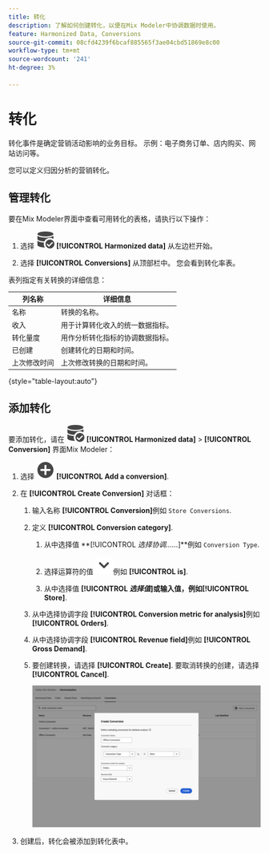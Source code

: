 ```yaml
---
title: 转化
description: 了解如何创建转化，以便在Mix Modeler中协调数据时使用。
feature: Harmonized Data, Conversions
source-git-commit: 08cfd4239f6bcaf885565f3ae04cbd51869e8c00
workflow-type: tm+mt
source-wordcount: '241'
ht-degree: 3%

---
```



# 转化

转化事件是确定营销活动影响的业务目标。 示例：电子商务订单、店内购买、网站访问等。

您可以定义归因分析的营销转化。

## 管理转化

要在Mix Modeler界面中查看可用转化的表格，请执行以下操作：

1. 选择 ![数据搜索](../assets/icons/DataCheck.svg) **[!UICONTROL Harmonized data]** 从左边栏开始。

1. 选择 **[!UICONTROL Conversions]** 从顶部栏中。 您会看到转化率表。

表列指定有关转换的详细信息：

| 列名称 | 详细信息 |
| --- | ---|
| 名称 | 转换的名称。 |
| 收入 | 用于计算转化收入的统一数据指标。 |
| 转化量度 | 用作分析转化指标的协调数据指标。 |
| 已创建 | 创建转化的日期和时间。 |
| 上次修改时间 | 上次修改转换的日期和时间。 |

{style="table-layout:auto"}

## 添加转化

要添加转化，请在 ![数据搜索](../assets/icons/DataCheck.svg) **[!UICONTROL Harmonized data]** > **[!UICONTROL Conversion]** 界面Mix Modeler：

1. 选择 ![添加](../assets/icons/AddCircle.svg) **[!UICONTROL Add a conversion]**.

1. 在 **[!UICONTROL Create Conversion]** 对话框：

   1. 输入名称 **[!UICONTROL Conversion]**&#x200B;例如 `Store Conversions`.

   1. 定义 **[!UICONTROL Conversion category]**.

      1. 从中选择值 **[!UICONTROL *选择协调……*]**例如 `Conversion Type`.

      1. 选择运算符的值 ![V形](../assets/icons/ChevronDown.svg)例如 **[!UICONTROL is]**.

      1. 从中选择值 **[!UICONTROL *选择值&#x200B;*]**或输入值，例如&#x200B;**[!UICONTROL Store]**.

   1. 从中选择协调字段 **[!UICONTROL Conversion metric for analysis]**&#x200B;例如 **[!UICONTROL Orders]**.

   1. 从中选择协调字段 **[!UICONTROL Revenue field]**&#x200B;例如 **[!UICONTROL Gross Demand]**.

   1. 要创建转换，请选择 **[!UICONTROL Create]**. 要取消转换的创建，请选择 **[!UICONTROL Cancel]**.

      ![替换文字](../assets/create-conversion.png)

1. 创建后，转化会被添加到转化表中。
